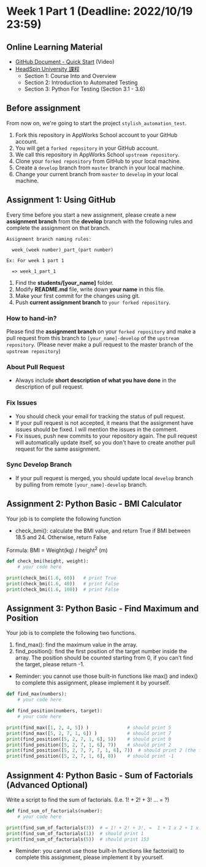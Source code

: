# Week 1 Part 1 (Deadline: 2022/10/19 23:59)

## Online Learning Material

* [GitHub Document - Quick Start](https://docs.github.com/en/get-started/quickstart/set-up-git) (Video)
* [HeadSpin University 課程](https://ui.headspin.io/university/learn/appium-selenium-fundamentals-2020/units)
  * Section 1: Course Into and Overview 
  * Section 2: Introduction to Automated Testing 
  * Section 3: Python For Testing (Section 3.1 - 3.6)

## Before assignment

From now on, we're going to start the project `stylish_automation_test`.

1. Fork this repository in AppWorks School account to your GitHub account.
2. You will get a `forked repository` in your GitHub account.
3. We call this repository in AppWorks School `upstream repository`.
4. Clone your `forked repository` from GitHub to your local machine.
5. Create a `develop` branch from `master` branch in your local machine.
6. Change your current branch from `master` to `develop` in your local machine.

## Assignment 1: Using GitHub

Every time before you start a new assignment, please create a new **assignment branch** from the **develop** branch with the following rules and complete the assignment on that branch.

```
Assignment branch naming rules:

  week_(week number)_part_(part number)

Ex: For week 1 part 1

  => week_1_part_1
```

1. Find the **students/[your_name]** folder.
2. Modify **README.md** file, write down **your name** in this file.
3. Make your first commit for the changes using git.
4. Push **current assignment branch** to `your forked repository`.

### How to hand-in?
Please find the **assignment branch** on your `forked repository` and make a pull request from this branch to `[your_name]-develop` of the `upstream repository`. (Please never make a pull request to the master branch of the `upstream repository`)

### About Pull Request
- Always include **short description of what you have done** in the description of pull request.

### Fix Issues
- You should check your email for tracking the status of pull request.
- If your pull request is not accepted, it means that the assignment have issues should be fixed. I will mention the issues in the comment.
- Fix issues, push new commits to your repository again. The pull request will automatically update itself, so you don't have to create another pull request for the same assignment.

### Sync Develop Branch
- If your pull request is merged, you should update local `develop` branch by pulling from remote `[your_name]-develop` branch.

## Assignment 2: Python Basic - BMI Calculator
Your job is to complete the following function

- check_bmi(): calculate the BMI value, and return True if BMI between 18.5 and 24. Otherwise, return False 

Formula: BMI = Weight(kg) / height<sup>2</sup> (m)

```python
def check_bmi(height, weight):
    # your code here

print(check_bmi(1.6, 60))   # print True
print(check_bmi(1.6, 40))   # print False
print(check_bmi(1.6, 100))  # print False
```


## Assignment 3: Python Basic - Find Maximum and Position
Your job is to complete the following two functions. 
1. find_max(): find the maximum value in the array.
2. find_position(): find the first position of the target number inside the array. The position should be counted starting from 0, if you can't find the target, please return -1.
* Reminder: you cannot use those built-in functions like max() and index() to complete this  assignment, please implement it by yourself. 

```python
def find_max(numbers): 
    # your code here

def find_position(numbers, target): 
    # your code here 

print(find_max([1, 2, 4, 5]) ) 	            # should print 5 
print(find_max([5, 2, 7, 1, 6]) )           # should print 7 
print(find_position([5, 2, 7, 1, 6], 5))    # should print 0 
print(find_position([5, 2, 7, 1, 6], 7))    # should print 2 
print(find_position([5, 2, 7, 7, 7, 1, 6], 7))  # should print 2 (the first one) 
print(find_position([5, 2, 7, 1, 6], 8))    # should print -1
```

## Assignment 4: Python Basic - Sum of Factorials  (Advanced Optional) 

Write a script to find the sum of factorials. (I.e. 1! + 2! + 3! … = ?)  

```python
def find_sum_of_factorials(number): 
    # your code here 

print(find_sum_of_factorials(3))  # = 1! + 2! + 3!, =  1 + 1 x 2 + 1 x 2 x 3,  should print 9
print(find_sum_of_factorials(1))  # should print 1
print(find_sum_of_factorials(5))  # should print 153
```

* Reminder: you cannot use those built-in functions like factorial() to complete this  assignment, please implement it by yourself.